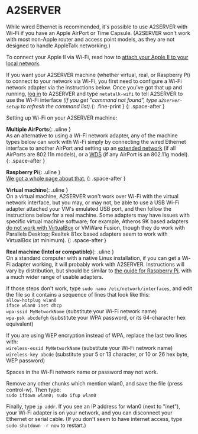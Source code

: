 # A2SERVER

While wired Ethernet is recommended, it's possible to use A2SERVER with Wi-Fi
if you have an Apple AirPort or Time Capsule. (A2SERVER won't work with most
non-Apple router and access point models, as they are not designed to handle
AppleTalk networking.)

To connect your Apple II via Wi-Fi, read how to [attach your Apple II to your
local network][A2SERVER lan].

If you want your A2SERVER machine (whether virtual, real, or Raspberry Pi) to
connect to your network via Wi-Fi, you first need to configure a Wi-Fi network
adapter via the instructions below. Once you've got that up and running, [log
in][A2SERVER commands] to A2SERVER and type `netatalk-wifi` to tell A2SERVER to use the Wi-Fi
interface *(if you get "command not found", type `a2server-setup` to refresh
the command list).*{: .fine-print }
{: .space-after }

Setting up Wi-Fi on your A2SERVER machine:

__Multiple AirPorts__{: .uline }  
As an alternative to using a Wi-Fi network adapter, any of the machine types
below can work with Wi-Fi simply by connecting the wired Ethernet interface to
another AirPort and setting up an [extended network][AirPort extended network] (if all AirPorts are
802.11n models), or a [WDS][AirPort WDS] (if any AirPort is an 802.11g model).
{: .space-after }

__Raspberry Pi__{: .uline }  
[We got a whole page about that.][ivanx rpi-wifi]
{: .space-after }

__Virtual machine__{: .uline }  
On a virtual machine, A2SERVER won't work over Wi-Fi with the virtual network
interface, but you may, or may not, be able to use a USB Wi-Fi adapter
attached your VM's emulated USB port, and then follow the instructions below
for a real machine. Some adapters may have issues with specific virtual
machine software; for example, Atheros 9K based adapters [do not work with
VirtualBox][vbox atheros9k] or VMWare Fusion, though they do work with Parallels Desktop;
Realtek 81xx based adapters seem to work with VirtualBox (at minimum).
{: .space-after }

__Real machine (Intel or compatible)__{: .uline }  
On a standard computer with a native Linux installation, if you can get a
Wi-Fi adapter working, it will probably work with A2SERVER. Instructions will
vary by distribution, but should be similar to [the guide for Raspberry
Pi][ivanx rpi-wifi], with a much wider range of usable adapters.

If those steps don't work, type `sudo nano /etc/network/interfaces`, and edit
the file so it contains a sequence of lines that look like this:  
`allow-hotplug wlan0`  
`iface wlan0 inet dhcp`  
`wpa-ssid MyNetworkName` (substitute your Wi-Fi network name)  
`wpa-psk abcdefgh` (substitute your WPA password, or its 64-character hex
equivalent)

If you are using WEP encryption instead of WPA, replace the last two lines
with:   
`wireless-essid MyNetworkName` (substitute your Wi-Fi network name)  
`wireless-key abcde` (substitute your 5 or 13 character, or 10 or 26 hex byte, 
WEP password)

Spaces in the Wi-Fi network name or password may not work.

Remove any other chunks which mention wlan0, and save the file (press
control-w). Then type:  
`sudo ifdown wlan0; sudo ifup wlan0`

Finally, type `ip addr`. If you see an IP address for wlan0 (next to
"inet"), your Wi-Fi adapter is on your network, and you can disconnect your
Ethernet or serial cable. (If you don't seem to have internet access, type
`sudo shutdown -r now` to restart.)

[A2SERVER lan]: a2server_lan.html
[A2SERVER commands]: a2server_commands.html
[AirPort extended network]: http://support.apple.com/kb/HT4259
[AirPort WDS]: http://support.apple.com/kb/HT4262
[ivanx rpi-wifi]: http://ivanx.com/raspberrypi/raspberrypi_wifi.html
[vbox atheros9k]: https://www.virtualbox.org/ticket/9511
